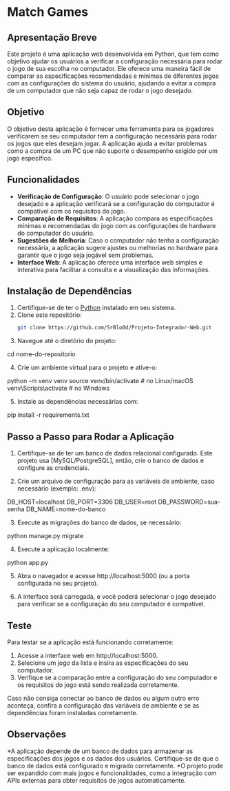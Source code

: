 # Match Games

## Apresentação Breve

Este projeto é uma aplicação web desenvolvida em Python, que tem como objetivo ajudar os usuários a verificar a configuração necessária para rodar o jogo de sua escolha no computador. Ele oferece uma maneira fácil de comparar as especificações recomendadas e mínimas de diferentes jogos com as configurações do sistema do usuário, ajudando a evitar a compra de um computador que não seja capaz de rodar o jogo desejado.

## Objetivo

O objetivo desta aplicação é fornecer uma ferramenta para os jogadores verificarem se seu computador tem a configuração necessária para rodar os jogos que eles desejam jogar. A aplicação ajuda a evitar problemas como a compra de um PC que não suporte o desempenho exigido por um jogo específico.

## Funcionalidades

- **Verificação de Configuração**: O usuário pode selecionar o jogo desejado e a aplicação verificará se a configuração do computador é compatível com os requisitos do jogo.
- **Comparação de Requisitos**: A aplicação compara as especificações mínimas e recomendadas do jogo com as configurações de hardware do computador do usuário.
- **Sugestões de Melhoria**: Caso o computador não tenha a configuração necessária, a aplicação sugere ajustes ou melhorias no hardware para garantir que o jogo seja jogável sem problemas.
- **Interface Web**: A aplicação oferece uma interface web simples e interativa para facilitar a consulta e a visualização das informações.

## Instalação de Dependências

1. Certifique-se de ter o [Python](https://www.python.org/) instalado em seu sistema.
2. Clone este repositório:
   ```bash
   git clone https://github.com/SrBlo0d/Projeto-Integrador-Web.git

3. Navegue até o diretório do projeto:

cd nome-do-repositorio

4. Crie um ambiente virtual para o projeto e ative-o:

python -m venv venv
source venv/bin/activate  # no Linux/macOS
venv\Scripts\activate     # no Windows

5. Instale as dependências necessárias com:

pip install -r requirements.txt

## Passo a Passo para Rodar a Aplicação

1. Certifique-se de ter um banco de dados relacional configurado. Este projeto usa [MySQL/PostgreSQL], então, crie o banco de dados e configure as credenciais.

2. Crie um arquivo de configuração para as variáveis de ambiente, caso necessário (exemplo: .env):

DB_HOST=localhost
DB_PORT=3306
DB_USER=root
DB_PASSWORD=sua-senha
DB_NAME=nome-do-banco

3. Execute as migrações do banco de dados, se necessário:

python manage.py migrate

4. Execute a aplicação localmente:

python app.py

5. Abra o navegador e acesse http://localhost:5000 (ou a porta configurada no seu projeto).

6. A interface será carregada, e você poderá selecionar o jogo desejado para verificar se a configuração do seu computador é compatível.

## Teste

Para testar se a aplicação está funcionando corretamente:

1. Acesse a interface web em http://localhost:5000.
2. Selecione um jogo da lista e insira as especificações do seu computador.
3. Verifique se a comparação entre a configuração do seu computador e os requisitos do jogo está sendo realizada corretamente.

Caso não consiga conectar ao banco de dados ou algum outro erro aconteça, confira a configuração das variáveis de ambiente e se as dependências foram instaladas corretamente.

## Observações

*A aplicação depende de um banco de dados para armazenar as especificações dos jogos e os dados dos usuários. Certifique-se de que o banco de dados está configurado e migrado corretamente.
*O projeto pode ser expandido com mais jogos e funcionalidades, como a integração com APIs externas para obter requisitos de jogos automaticamente.
